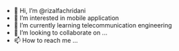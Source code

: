 - 👋 Hi, I’m @rizalfachridani
- 👀 I’m interested in mobile application
- 🌱 I’m currently learning telecommunication engineering
- 💞️ I’m looking to collaborate on ...
- 📫 How to reach me ...

<!---
rizalfachridani/rizalfachridani is a ✨ special ✨ repository because its `README.md` (this file) appears on your GitHub profile.
You can click the Preview link to take a look at your changes.
--->
